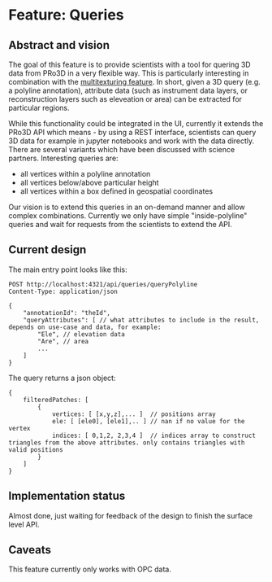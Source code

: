 # Feature: Queries


## Abstract and vision

The goal of this feature is to provide scientists with a tool for quering 3D data from PRo3D in a very flexible way.
This is particularly interesting in combination with the [multitexturing feature](./Feature-Multitexture.md).
In short, given a 3D query (e.g. a polyline annotation), attribute data (such as instrument data layers, or reconstruction layers such as eleveation or area) can be extracted for particular regions. 

While this functionality could be integrated in the UI, currently it extends the PRo3D API which means - by using a REST interface, 
scientists can query 3D data for example in jupyter notebooks and work with the data directly.
There are several variants which have been discussed with science partners. Interesting queries are:
 - all vertices within a polyline annotation
 - all vertices below/above particular height 
 - all vertices within a box defined in geospatial coordinates

Our vision is to extend this queries in an on-demand manner and allow complex combinations. 
Currently we only have simple "inside-polyline" queries and wait for requests from the scientists to extend the API.

## Current design

The main entry point looks like this:

```
POST http://localhost:4321/api/queries/queryPolyline
Content-Type: application/json

{
	"annotationId": "theId",
	"queryAttributes": [ // what attributes to include in the result, depends on use-case and data, for example: 
		"Ele", // elevation data
		"Are", // area
		...
	]
}
```

The query returns a json object:
```
{
	filteredPatches: [
		{
			vertices: [ [x,y,z],... ]  // positions array
			ele: [ [ele0], [ele1],.. ] // nan if no value for the vertex
			indices: [ 0,1,2, 2,3,4 ]  // indices array to construct triangles from the above attributes. only contains triangles with valid positions
		}
	]
}
```


## Implementation status

Almost done, just waiting for feedback of the design to finish the surface level API.



## Caveats

This feature currently only works with OPC data.